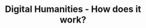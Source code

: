 ---
id: "digital-humanities-eng" # nochmal überlegen
method: "Workshop and lecture series"
institution: "Hamburg State and University Library"
title: "Digital Humanities - How does it work?"
title_project:
title_short: "Digital Humanities"
period: "Apr 23 ­­- Mar 24 (12 months)"
foerderlinie: "Data literacy in the Studium Generale"
round: "2"
filter: "2"
lecture2go:
uhh_url: "https://www.hcl.uni-hamburg.de/en/ddlitlab/data-literacy-lehrlabor/zweite-foerderrunde/12-digital-humanities.html"
contributors: "Prof. Robert Zepf, Dr. Jonas Müller-Laackman"
quote: "ToDos are to be completed in projects, but they are also somehow interdependent. Personnel and financial resources must be available, but must also be planned. Of course, the project should be successful, but who makes all the decisions? In order to meet these challenges and help DH projects succeed, another tool is needed in the DH project toolbox that promotes a considered and systematic approach: Project management."
text: |
    ## The Digital Humanities project

    The development of the project idea arose from the need for teaching and further education programmes in the field of digital humanities, which are to be offered as an option for studying or working. These programmes should combine a low-threshold hands-on character in the workshops with a theoretical introduction in the lectures. Topics were identified in consultation with potential stakeholders and initially offered without being embedded in the curricular framework in order to be more independent of the curricular administrative context and to initially be able to offer "freer" DH events in addition to the UHH programme. The event topics were chosen in such a way that the lecture usually complemented the workshop or the workshop built on the lecture. Both library-related topics (e.g. standardisation data) and research-related and study-relevant topics (e.g. NLP) were to play a role.

    ## Review and results

    *One key result shows that there is a considerable need for action in the transfer of knowledge between libraries and universities.* In particular, lectures on standard data and data visualisation as well as topics such as multilingual digital literacy and OCR were perceived as extremely relevant. *The lack of capacity and space for extracurricular education in digital literacy at universities was criticised. In addition, standards and metadata are essential for Data Literacy (DL), but hardly reach research practice outside of specialised projects in the digital humanities.*

    *Another important topic was the handling of cultural assets, particularly with regard to automatic text recognition and the visualisation of cultural assets. Despite great interest from research and the library, students found these topics less appealing, which indicates a marginalised DL in the study context.*

    The result is that the event formats of the series need to be stabilised and better integrated into degree programmes. One possible approach would be a DH certificate in cooperation with relevant professorships, which contains extracurricular parts but is also recognised in the curriculum. The subject area of digital humanities offers a broad basis for future cooperation between the SUB and UHH in teaching and continuing education.

    ## Tips from lecturers for lecturers

    The digital and didactic competence of the lecturers has developed in part simply because the courses were designed to be pragmatic. Short-term challenges such as spontaneous hybrid teaching or the confrontation with librarian perspectives on research work were both a challenging and enriching experience for some of the lecturers.

    Over the course of the events, it became clear that the meeting of the operational library world and concrete research practice occurs too rarely and that mutual understanding is therefore often not present to the extent that it could be in a larger exchange. Although this finding mainly relates to the part of the participants who have already completed their studies, the promotion of exchange and the relevance of digital and information science literacy should consequently play a greater role far below the operational working level. A need for reform in university curricular teaching was clearly evident here.

image: "https://www.hcl.uni-hamburg.de/18620483/digital-humanities-305dc206580f5ea2265e0308f6ff345b19fb3a00.jpg"
image_credit: "https://stablediffusionweb.com: literature management software"
link_external: 
stine: "SoSe 2023 & WiSe 2023/24: Workshop and lecture series https://blog.sub.uni-hamburg.de/?tag=dh-veranstaltung"
---